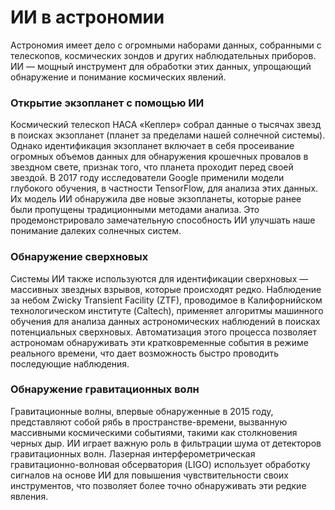 # ИИ в астрономии

Астрономия имеет дело с огромными наборами данных, собранными с телескопов, космических зондов и других наблюдательных приборов. ИИ — мощный инструмент для обработки этих данных, упрощающий обнаружение и понимание космических явлений.&#x20;

### Открытие экзопланет с помощью ИИ

Космический телескоп НАСА «Кеплер» собрал данные о тысячах звезд в поисках экзопланет (планет за пределами нашей солнечной системы). Однако идентификация экзопланет включает в себя просеивание огромных объемов данных для обнаружения крошечных провалов в звездном свете, признак того, что планета проходит перед своей звездой. В 2017 году исследователи Google применили модели глубокого обучения, в частности TensorFlow, для анализа этих данных. Их модель ИИ обнаружила две новые экзопланеты, которые ранее были пропущены традиционными методами анализа. Это продемонстрировало замечательную способность ИИ улучшать наше понимание далеких солнечных систем.&#x20;

### Обнаружение сверхновых

Системы ИИ также используются для идентификации сверхновых — массивных звездных взрывов, которые происходят редко. Наблюдение за небом Zwicky Transient Facility (ZTF), проводимое в Калифорнийском технологическом институте (Caltech), применяет алгоритмы машинного обучения для анализа данных астрономических наблюдений в поисках потенциальных сверхновых. Автоматизация этого процесса позволяет астрономам обнаруживать эти кратковременные события в режиме реального времени, что дает возможность быстро проводить последующие наблюдения.

### Обнаружение гравитационных волн

Гравитационные волны, впервые обнаруженные в 2015 году, представляют собой рябь в пространстве-времени, вызванную массивными космическими событиями, такими как столкновения черных дыр. ИИ играет важную роль в фильтрации шума от детекторов гравитационных волн. Лазерная интерферометрическая гравитационно-волновая обсерватория (LIGO) использует обработку сигналов на основе ИИ для повышения чувствительности своих инструментов, что позволяет более точно обнаруживать эти редкие явления.
